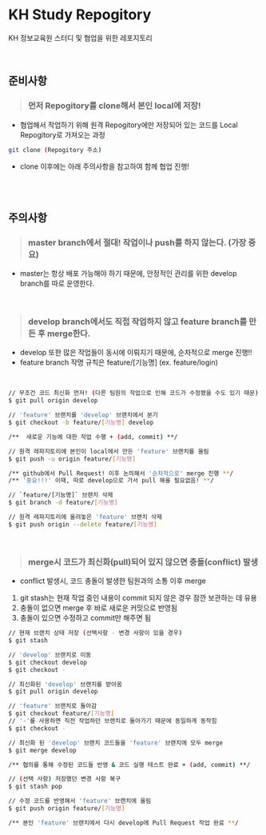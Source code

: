 KH Study Repogitory
===================
KH 정보교육원 스터디 및 협업을 위한 레포지토리

<br>

준비사항
--------

> ### 먼저 Repogitory를 clone해서 본인 local에 저장!
- 협업해서 작업하기 위해 원격 Repogitory에만 저장되어 있는 코드를 Local Repogitory로 가져오는 과정
```bash
git clone (Repogitory 주소)
```
- clone 이후에는 아래 주의사항을 참고하여 함께 협업 진행!

<br>
<br>

주의사항
--------

> ### master branch에서 절대! 작업이나 push를 하지 않는다. (가장 중요)
- master는 항상 배포 가능해야 하기 때문에, 안정적인 관리를 위한 develop branch를 따로 운영한다.

<br>

> ### develop branch에서도 직접 작업하지 않고 feature branch를 만든 후 merge한다.
- develop 또한 많은 작업들이 동시에 이뤄지기 때문에, 순차적으로 merge 진행!!
- feature branch 작명 규칙은 feature/[기능명] (ex. feature/login)

<br>

```bash
// 무조건 코드 최신화 먼저! (다른 팀원의 작업으로 인해 코드가 수정됐을 수도 있기 때문)
$ git pull origin develop

// 'feature' 브랜치를 'develop' 브랜치에서 분기
$ git checkout -b feature/[기능명] develop

/**  새로운 기능에 대한 작업 수행 + (add, commit) **/

// 원격 레파지토리에 본인이 local에서 만든 'feature' 브랜치를 올림
$ git push -u origin feature/[기능명]

/** github에서 Pull Request! 이후 논의해서 '순차적으로' merge 진행 **/
/** '중요!!!' 이때, 따로 develop으로 가서 pull 해올 필요없음! **/

// `feature/[기능명]` 브랜치 삭제
$ git branch -d feature/[기능명]

// 원격 레파지토리에 올려놓은 'feature' 브랜치 삭제
$ git push origin --delete feature/[기능명]
```

<br>

> ### merge시 코드가 최신화(pull)되어 있지 않으면 충돌(conflict) 발생
- conflict 발생시, 코드 충돌이 발생한 팀원과의 소통 이후 merge
1. git stash는 현재 작업 중인 내용이 commit 되지 않은 경우 잠깐 보관하는 데 유용
2. 충돌이 없으면 merge 후 바로 새로운 커밋으로 반영됨
3. 충돌이 있으면 수정하고 commit만 해주면 됨
```bash
// 현재 브랜치 상태 저장 (선택사항 - 변경 사항이 있을 경우)
$ git stash

// 'develop' 브랜치로 이동
$ git checkout develop
$ git checkout -

// 최신화된 'develop' 브랜치를 받아옴
$ git pull origin develop

// 'feature' 브랜치로 돌아감
$ git checkout feature/[기능명]
// '-'를 사용하면 직전 작업하던 브랜치로 돌아가기 때문에 동일하게 동작힘
$ git checkout -

// 최신화 된 'develop' 브랜치 코드들을 'feature' 브랜치에 모두 merge
$ git merge develop

/** 협의를 통해 수정된 코드들 반영 & 코드 실행 테스트 완료 + (add, commit) **/

// (선택 사항) 저장했던 변경 사항 복구
$ git stash pop

// 수정 코드를 반영해서 'feature' 브랜치에 올림
$ git push origin feature/[기능명]

/** 본인 'feature' 브랜치에서 다시 develop에 Pull Request 작업 완료 **/
```
